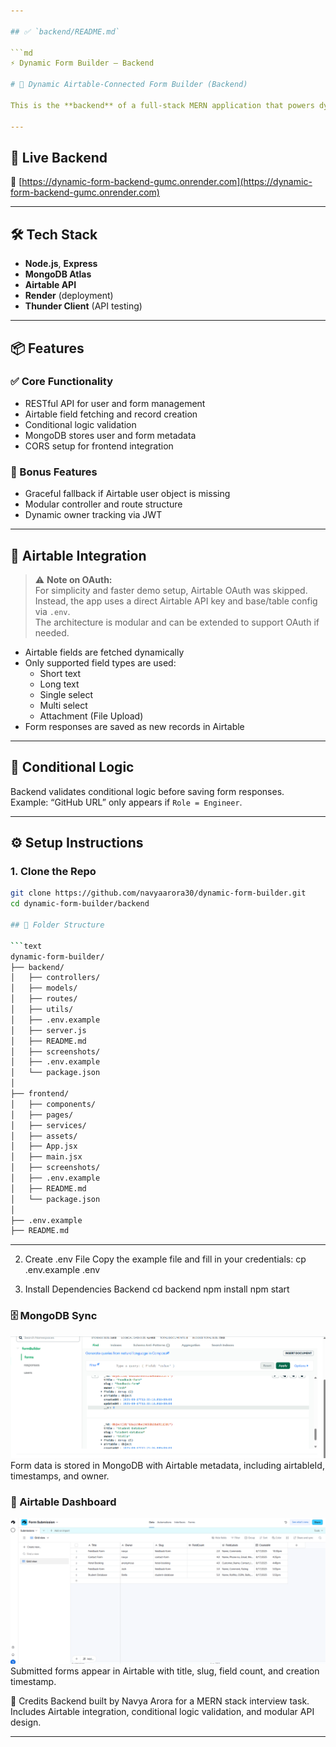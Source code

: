 ```yaml
---

## ✅ `backend/README.md`

```md
⚡️ Dynamic Form Builder – Backend

# 🧠 Dynamic Airtable-Connected Form Builder (Backend)

This is the **backend** of a full-stack MERN application that powers dynamic form creation, conditional logic, and Airtable sync. Built with Node.js, Express, and MongoDB, it handles user authentication, form metadata, and Airtable API integration.

---
```


## 🚀 Live Backend

🔗 [https://dynamic-form-backend-gumc.onrender.com](https://dynamic-form-backend-gumc.onrender.com)

---

## 🛠 Tech Stack

- **Node.js**, **Express**
- **MongoDB Atlas**
- **Airtable API**
- **Render** (deployment)
- **Thunder Client** (API testing)

---

## 📦 Features

### ✅ Core Functionality

- RESTful API for user and form management
- Airtable field fetching and record creation
- Conditional logic validation
- MongoDB stores user and form metadata
- CORS setup for frontend integration

### 🎁 Bonus Features

- Graceful fallback if Airtable user object is missing
- Modular controller and route structure
- Dynamic owner tracking via JWT

---

## 🔐 Airtable Integration

> ⚠️ **Note on OAuth:**  
> For simplicity and faster demo setup, Airtable OAuth was skipped.  
> Instead, the app uses a direct Airtable API key and base/table config via `.env`.  
> The architecture is modular and can be extended to support OAuth if needed.

- Airtable fields are fetched dynamically
- Only supported field types are used:
  - Short text
  - Long text
  - Single select
  - Multi select
  - Attachment (File Upload)
- Form responses are saved as new records in Airtable

---

## 🧪 Conditional Logic

Backend validates conditional logic before saving form responses.  
Example: “GitHub URL” only appears if `Role = Engineer`.

---

## ⚙️ Setup Instructions

### 1. Clone the Repo

````bash
git clone https://github.com/navyaarora30/dynamic-form-builder.git
cd dynamic-form-builder/backend

## 📁 Folder Structure

```text
dynamic-form-builder/
├── backend/
│   ├── controllers/
│   ├── models/
│   ├── routes/
│   ├── utils/
│   ├── .env.example
│   ├── server.js
│   ├── README.md
│   ├── screenshots/
│   ├── .env.example
│   └── package.json
│
├── frontend/
│   ├── components/
│   ├── pages/
│   ├── services/
│   ├── assets/
│   ├── App.jsx
│   ├── main.jsx
│   ├── screenshots/
│   ├── .env.example
│   ├── README.md
│   └── package.json
│
├── .env.example
├── README.md
````

---

2. Create .env File
   Copy the example file and fill in your credentials:
   cp .env.example .env

3. Install Dependencies
   Backend
   cd backend
   npm install
   npm start

### 🗄️ MongoDB Sync

[![MongoDB](./screenshots/mongodb-sync.png)](./screenshots/mongodb-sync.png)
Form data is stored in MongoDB with Airtable metadata, including airtableId, timestamps, and owner.

### 🔄 Airtable Dashboard

[![Airtable](./screenshots/airtable-dashboard.png)](./screenshots/airtable-dashboard.png)
Submitted forms appear in Airtable with title, slug, field count, and creation timestamp.

🙌 Credits
Backend built by Navya Arora for a MERN stack interview task.
Includes Airtable integration, conditional logic validation, and modular API design.

---

```

```

